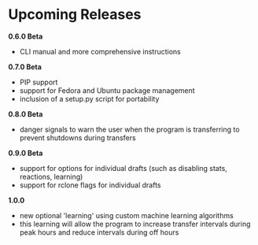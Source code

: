 # Upcoming Releases
**0.6.0 Beta**  
* CLI manual and more comprehensive instructions

**0.7.0 Beta**
* PIP support
* support for Fedora and Ubuntu package management
* inclusion of a setup.py script for portability

**0.8.0 Beta**
* danger signals to warn the user when the program is transferring to prevent shutdowns during transfers

**0.9.0 Beta**
* support for options for individual drafts (such as disabling stats, reactions, learning)
* support for rclone flags for individual drafts

**1.0.0**
* new optional 'learning' using custom machine learning algorithms
* this learning will allow the program to increase transfer intervals during peak hours and reduce intervals during off hours

